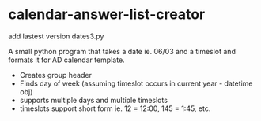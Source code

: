 calendar-answer-list-creator
============================

add lastest version dates3.py

A small python program that takes a date ie. 06/03 and a timeslot and formats it for AD calendar template.

<ul>
<li>Creates group header</li>
<li>Finds day of week (assuming timeslot occurs in current year - datetime obj)</li>
<li>supports multiple days and multiple timeslots</li>
<li>timeslots support short form ie. 12 = 12:00, 145 = 1:45, etc.</li>
</ul>


